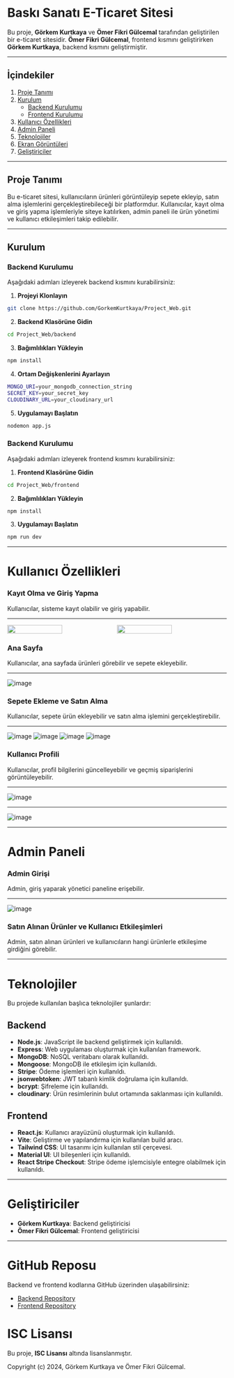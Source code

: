 # Baskı Sanatı E-Ticaret Sitesi

Bu proje, **Görkem Kurtkaya** ve **Ömer Fikri Gülcemal** tarafından geliştirilen bir e-ticaret sitesidir. **Ömer Fikri Gülcemal**, frontend kısmını geliştirirken **Görkem Kurtkaya**, backend kısmını geliştirmiştir.

---

## İçindekiler

1. [Proje Tanımı](#proje-tanımı)
2. [Kurulum](#kurulum)
   - [Backend Kurulumu](#backend-kurulumu)
   - [Frontend Kurulumu](#frontend-kurulumu)
3. [Kullanıcı Özellikleri](#kullanıcı-özellikleri)
4. [Admin Paneli](#admin-paneli)
5. [Teknolojiler](#teknolojiler)
6. [Ekran Görüntüleri](#ekran-görüntüleri)
7. [Geliştiriciler](#geliştiriciler)

---

## Proje Tanımı

Bu e-ticaret sitesi, kullanıcıların ürünleri görüntüleyip sepete ekleyip, satın alma işlemlerini gerçekleştirebileceği bir platformdur. Kullanıcılar, kayıt olma ve giriş yapma işlemleriyle siteye katılırken, admin paneli ile ürün yönetimi ve kullanıcı etkileşimleri takip edilebilir.

---

## Kurulum

### Backend Kurulumu

Aşağıdaki adımları izleyerek backend kısmını kurabilirsiniz:

1. **Projeyi Klonlayın**

```bash
git clone https://github.com/GorkemKurtkaya/Project_Web.git
```

2. **Backend Klasörüne Gidin**

```bash
cd Project_Web/backend
```

3. **Bağımlılıkları Yükleyin**

```bash
npm install
```  
4. **Ortam Değişkenlerini Ayarlayın**

```bash
MONGO_URI=your_mongodb_connection_string
SECRET_KEY=your_secret_key
CLOUDINARY_URL=your_cloudinary_url
``` 
5. **Uygulamayı Başlatın**

```bash
nodemon app.js
``` 

### Backend Kurulumu

Aşağıdaki adımları izleyerek frontend kısmını kurabilirsiniz:


1. **Frontend Klasörüne Gidin**

```bash
cd Project_Web/frontend
```

2. **Bağımlılıkları Yükleyin**

```bash
npm install
```  
3. **Uygulamayı Başlatın**

```bash
npm run dev
``` 

*************

# Kullanıcı Özellikleri

### Kayıt Olma ve Giriş Yapma
Kullanıcılar, sisteme kayıt olabilir ve giriş yapabilir.
****
<div style="display: flex; justify-content: space-between;">
  <img src="https://github.com/user-attachments/assets/13819d1b-2b5a-40a8-ba6f-a0ab193badd8" width="50%" />
  <img src="https://github.com/user-attachments/assets/7a6dccc8-8c4e-4989-858d-1b68aafb5388" width="50%" />
</div>

### Ana Sayfa
Kullanıcılar, ana sayfada ürünleri görebilir ve sepete ekleyebilir.
****
![image](https://github.com/user-attachments/assets/8e96baa7-a9fb-4ec7-b46a-f63151b49d0a)



### Sepete Ekleme ve Satın Alma
Kullanıcılar, sepete ürün ekleyebilir ve satın alma işlemini gerçekleştirebilir.
*****
![image](https://github.com/user-attachments/assets/ca6daf11-a541-4876-9922-59d7c1433f88)
![image](https://github.com/user-attachments/assets/4da373e4-f600-49d6-beb4-f433b9b91f65)
![image](https://github.com/user-attachments/assets/970f1798-db58-4d1e-97a5-3c080a53de64)
![image](https://github.com/user-attachments/assets/14852082-6e5d-4078-aff5-4daa5f2aada5)




### Kullanıcı Profili
Kullanıcılar, profil bilgilerini güncelleyebilir ve geçmiş siparişlerini görüntüleyebilir.
***
![image](https://github.com/user-attachments/assets/2e15c324-83de-442f-b9ff-ac78ab34d741)
****
![image](https://github.com/user-attachments/assets/af436d34-daed-41ac-baf8-6be49de7b6a6)



---

# Admin Paneli

### Admin Girişi
Admin, giriş yaparak yönetici paneline erişebilir.

***
![image](https://github.com/user-attachments/assets/5022aff0-b2ec-4230-922b-cc0cc69fc6ab)





### Satın Alınan Ürünler ve Kullanıcı Etkileşimleri
Admin, satın alınan ürünleri ve kullanıcıların hangi ürünlerle etkileşime girdiğini görebilir.

---

# Teknolojiler

Bu projede kullanılan başlıca teknolojiler şunlardır:

## Backend
- **Node.js**: JavaScript ile backend geliştirmek için kullanıldı.
- **Express**: Web uygulaması oluşturmak için kullanılan framework.
- **MongoDB**: NoSQL veritabanı olarak kullanıldı.
- **Mongoose**: MongoDB ile etkileşim için kullanıldı.
- **Stripe**: Ödeme işlemleri için kullanıldı.
- **jsonwebtoken**: JWT tabanlı kimlik doğrulama için kullanıldı.
- **bcrypt**: Şifreleme için kullanıldı.
- **cloudinary**: Ürün resimlerinin bulut ortamında saklanması için kullanıldı.

## Frontend
- **React.js**: Kullanıcı arayüzünü oluşturmak için kullanıldı.
- **Vite**: Geliştirme ve yapılandırma için kullanılan build aracı.
- **Tailwind CSS**: UI tasarımı için kullanılan stil çerçevesi.
- **Material UI**: UI bileşenleri için kullanıldı.
- **React Stripe Checkout**: Stripe ödeme işlemcisiyle entegre olabilmek için kullanıldı.

---

# Geliştiriciler
- **Görkem Kurtkaya**: Backend geliştiricisi
- **Ömer Fikri Gülcemal**: Frontend geliştiricisi

---

# GitHub Reposu

Backend ve frontend kodlarına GitHub üzerinden ulaşabilirsiniz:

- [Backend Repository]([https://github.com/GorkemKurtkaya/Project_Web](https://github.com/GorkemKurtkaya/Project_Web/tree/main/backend))
- [Frontend Repository]([https://github.com/GorkemKurtkaya/Project_Web](https://github.com/GorkemKurtkaya/Project_Web/tree/main/frontend))

# ISC Lisansı

Bu proje, **ISC Lisansı** altında lisanslanmıştır.

Copyright (c) 2024, Görkem Kurtkaya ve Ömer Fikri Gülcemal.



